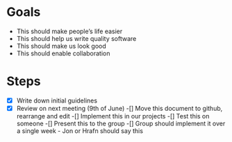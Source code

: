 # Goals
- This should make people’s life easier
- This should help us write quality software
- This should make us look good
- This should enable collaboration

# Steps
-[x] Write down initial guidelines
-[x] Review on next meeting (9th of June)
-[] Move this document to github, rearrange and edit
-[] Implement this in our projects
-[] Test this on someone
-[] Present this to the group
-[] Group should implement it over a single week - Jon or Hrafn should say this
